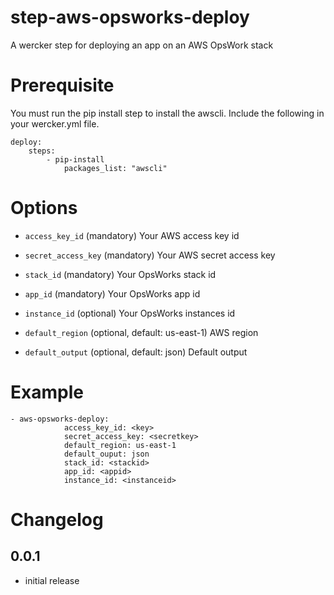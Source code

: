 step-aws-opsworks-deploy
========================

A wercker step for deploying an app on an AWS OpsWork stack

# Prerequisite

You must run the pip install step to install the awscli. 
Include the following in your wercker.yml file.

```
deploy:
    steps:
        - pip-install
            packages_list: "awscli"
```

# Options

* `access_key_id` (mandatory) 						          Your AWS access key id
* `secret_access_key` (mandatory) 					        Your AWS secret access key
* `stack_id` (mandatory)							              Your OpsWorks stack id
* `app_id` (mandatory)                              Your OpsWorks app id


* `instance_id` (optional)                          Your OpsWorks instances id
* `default_region` (optional, default: us-east-1) 	AWS region
* `default_output` (optional, default: json)		    Default output


# Example

```
- aws-opsworks-deploy:
            access_key_id: <key>
            secret_access_key: <secretkey>
            default_region: us-east-1
            default_ouput: json
            stack_id: <stackid>
            app_id: <appid>
            instance_id: <instanceid>
```

# Changelog

## 0.0.1

- initial release
